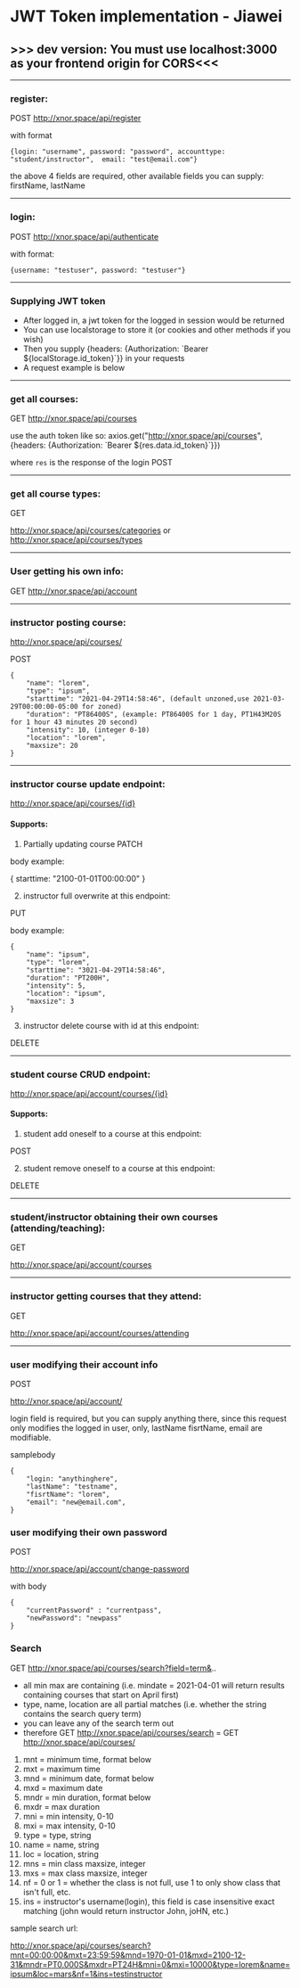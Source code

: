 # JWT Token implementation - Jiawei
## >>> dev version: You must use localhost:3000 as your frontend origin for CORS<<<



---

### register:
POST
http://xnor.space/api/register

with format
```
{login: "username", password: "password", accounttype: "student/instructor",  email: "test@email.com"}
```
the above 4 fields are required, other available fields you can supply: firstName, lastName

---

### login:

POST
http://xnor.space/api/authenticate

with format:
```
{username: "testuser", password: "testuser"}
```



---
### Supplying JWT token

- After logged in, a jwt token for the logged in session would be returned
- You can use localstorage to store it (or cookies and other methods if you wish)
- Then you supply {headers: {Authorization: \`Bearer ${localStorage.id_token}\`}} in your requests
- A request example is below

---

### get all courses:
GET
http://xnor.space/api/courses

use the auth token like so:
axios.get("http://xnor.space/api/courses", {headers: {Authorization: \`Bearer ${res.data.id_token}\`}})

where `res` is the response of the login POST

---

### get all course types:

GET

http://xnor.space/api/courses/categories or http://xnor.space/api/courses/types


---

### User getting his own info:

GET
http://xnor.space/api/account


---

### instructor posting course:
http://xnor.space/api/courses/

POST
```
{
    "name": "lorem",
    "type": "ipsum",
    "starttime": "2021-04-29T14:58:46", (default unzoned,use 2021-03-29T00:00:00-05:00 for zoned)
    "duration": "PT86400S", (example: PT86400S for 1 day, PT1H43M20S for 1 hour 43 minutes 20 second)
    "intensity": 10, (integer 0-10)
    "location": "lorem",
    "maxsize": 20
}

```

---
### instructor course update endpoint:
http://xnor.space/api/courses/{id}

#### Supports:

1. Partially updating course
PATCH

body example:

{
  starttime: "2100-01-01T00:00:00"
}

2. instructor full overwrite at this endpoint:

PUT

body example:

```
{
    "name": "ipsum",
    "type": "lorem",
    "starttime": "3021-04-29T14:58:46", 
    "duration": "PT200H", 
    "intensity": 5,
    "location": "ipsum",
    "maxsize": 3
}
```

3. instructor delete course with id at this endpoint:

DELETE


---
### student course CRUD endpoint: 
http://xnor.space/api/account/courses/{id}

#### Supports:

1. student add oneself to a course at this endpoint:

POST 

2. student remove oneself to a course at this endpoint:

DELETE



---
### student/instructor obtaining their own courses (attending/teaching):

GET

http://xnor.space/api/account/courses

---
### instructor getting courses that they attend:

GET

http://xnor.space/api/account/courses/attending


---
### user modifying their account info

POST

http://xnor.space/api/account/


login field is required, but you can supply anything there, since this request only modifies the logged in user, only, lastName fisrtName, email are modifiable.

samplebody

```
{
    "login: "anythinghere",
    "lastName": "testname",
    "fisrtName": "lorem",
    "email": "new@email.com",
}

```

### user modifying their own password

POST

http://xnor.space/api/account/change-password

with body

```
{
    "currentPassword" : "currentpass",
    "newPassword": "newpass"
}

```



### Search
GET
http://xnor.space/api/courses/search?field=term&..


- all min max are containing (i.e. mindate = 2021-04-01 will return results containing courses that start on April first)
- type, name, location are all partial matches (i.e. whether the string contains the search query term)
- you can leave any of the search term out
- therefore GET http://xnor.space/api/courses/search = GET http://xnor.space/api/courses/


1. mnt = minimum time, format below
1. mxt = maximum time
1. mnd = minimum date, format below
1. mxd = maximum date
1. mndr = min duration, format below
1. mxdr = max duration
1. mni = min intensity, 0-10 
1. mxi = max intensity, 0-10
1. type = type, string
1. name = name, string
1. loc = location, string
1. mns = min class maxsize, integer
1. mxs = max class maxsize, integer
1. nf = 0 or 1 = whether the class is not full, use 1 to only show class that isn't full, etc.
1. ins = instructor's username(login), this field is case insensitive exact matching (john would return instructor John, joHN, etc.)


sample search url:

http://xnor.space/api/courses/search?mnt=00:00:00&mxt=23:59:59&mnd=1970-01-01&mxd=2100-12-31&mndr=PT0.000S&mxdr=PT24H&mni=0&mxi=10000&type=lorem&name=ipsum&loc=mars&nf=1&ins=testinstructor








